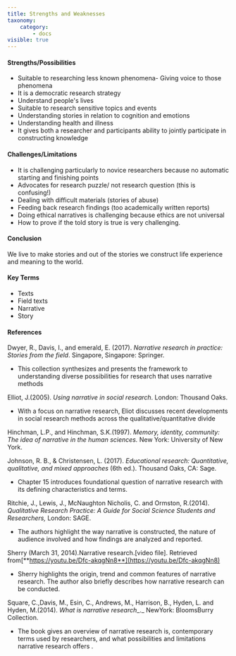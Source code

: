 ```yaml
---
title: Strengths and Weaknesses
taxonomy:
    category:
        - docs
visible: true
---
```


#### Strengths/Possibilities

- Suitable to researching less known phenomena- Giving voice to those phenomena
- It is a democratic research strategy
- Understand people's lives
- Suitable to research sensitive topics and events
- Understanding stories in relation to cognition and emotions
- Understanding health and illness
- It gives both a researcher and participants ability to jointly participate in constructing knowledge

#### Challenges/Limitations

- It is challenging particularly to novice researchers because no automatic starting and finishing points
- Advocates for research puzzle/ not research question (this is confusing!)
- Dealing with difficult materials (stories of abuse)
- Feeding back research findings (too academically written reports)
- Doing ethical narratives is challenging because ethics are not universal
- How to prove if the told story is true is very challenging.

#### Conclusion

We live to make stories and out of the stories we construct life experience and meaning to the world.

#### Key Terms

- Texts
- Field texts
- Narrative
- Story

#### References

Dwyer, R., Davis, I., and emerald, E. (2017). _Narrative research in practice: Stories from the field_. Singapore, Singapore: Springer.

- This collection synthesizes and presents the framework to understanding diverse possibilities for research that uses narrative methods

Elliot, J.(2005). _Using narrative in social research_. London: Thousand Oaks.

- With a focus on narrative research, Eliot discusses recent developments in social research methods across the qualitative/quantitative divide

Hinchman, L.P., and Hinchman, S.K.(1997). _Memory, identity, community: The idea of narrative in the human sciences._ New York: University of New York.

Johnson, R. B., & Christensen, L. (2017). _Educational research: Quantitative, qualitative, and mixed approaches_ (6th ed.). Thousand Oaks, CA: Sage.

- Chapter 15 introduces foundational question of narrative research with its defining characteristics and terms.

Ritchie, J., Lewis, J., McNaughton Nicholis, C. and Ormston, R.(2014). _Qualitative Research Practice: A Guide for Social Science Students and Researchers,_ London: SAGE.

- The authors highlight the way narrative is constructed, the nature of audience involved and how findings are analyzed and reported.

Sherry (March 31, 2014).Narrative research.[video file]. Retrieved from[**https://youtu.be/Dfc-akqgNn8**](https://youtu.be/Dfc-akqgNn8)

- Sherry highlights the origin, trend and common features of narrative research. The author also briefly describes how narrative research can be conducted.

Square, C.,Davis, M., Esin, C., Andrews, M., Harrison, B., Hyden, L. and Hyden, M.(2014). _What is narrative research__._ NewYork: BloomsBurry Collection.

- The book gives an overview of narrative research is, contemporary terms used by researchers, and what possibilities and limitations narrative research offers .
